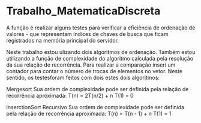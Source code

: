 # Trabalho_MatematicaDiscreta
A função é realizar alguns testes para verificar a eficiência de ordenação  de valores - que representam índices de chaves de busca
que ficam registrados na memória principal do servidor.

Neste trabalho estou ulizando dois algoritmos de ordenação. Também estou utilizando a função de complexidade do algoritmo calculada pela resolução 
da sua relação de recorrência. Para realizar a comparação inseri um contador para contar o número de trocas de elementos no vetor.
Neste sentido, os testesforam feitos com dois estes dois algoritmos:

Mergesort
Sua ordem de complexidade pode ser definida pela relação de recorrência aproximada:
T(n) = 2T(n/2) + n
T(1) = 0

InserctionSort Recursivo 
Sua ordem de complexidade pode ser definida pela relação de recorrência aproximada:
T(n) = T(n - 1) + n
T(1) = 1

